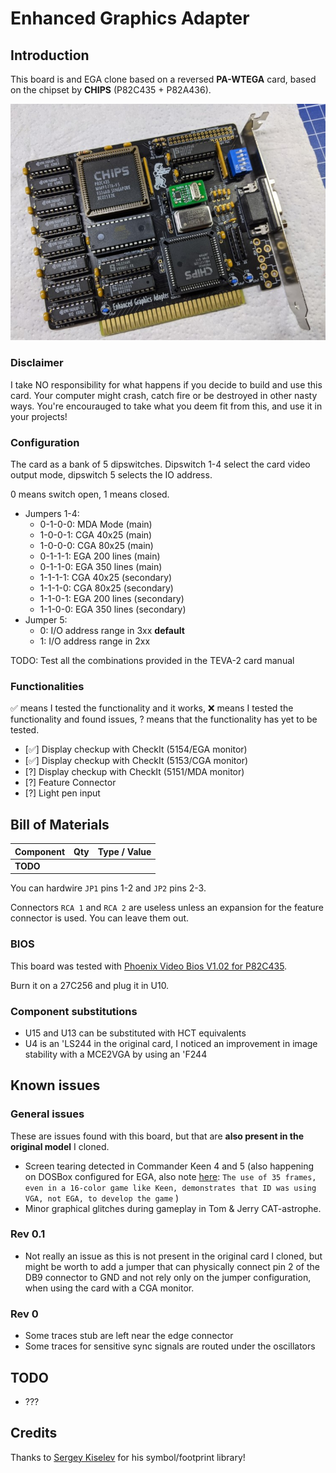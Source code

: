 # Enhanced Graphics Adapter

## Introduction

This board is and EGA clone based on a reversed **PA-WTEGA** card, based on the chipset by **CHIPS** (P82C435 + P82A436). 

![EGA CHIPS](pics/isa_ega.jpg)

### Disclaimer

I take NO responsibility for what happens if you decide to build and use this card. Your computer might crash, catch fire or be destroyed in other nasty ways.
You're encourauged to take what you deem fit from this, and use it in your projects!

### Configuration

The card as a bank of 5 dipswitches. Dipswitch 1-4 select the card video output mode, dipswitch 5 selects the IO address.

0 means switch open, 1 means closed.

* Jumpers 1-4:
    * 0-1-0-0: MDA Mode (main)
    * 1-0-0-1: CGA 40x25 (main)
    * 1-0-0-0: CGA 80x25 (main)
    * 0-1-1-1: EGA 200 lines (main)
    * 0-1-1-0: EGA 350 lines (main)
    * 1-1-1-1: CGA 40x25 (secondary)
    * 1-1-1-0: CGA 80x25 (secondary)
    * 1-1-0-1: EGA 200 lines (secondary)
    * 1-1-0-0: EGA 350 lines (secondary)
* Jumper 5:
    * 0: I/O address range in 3xx **default**
    * 1: I/O address range in 2xx

TODO: Test all the combinations provided in the TEVA-2 card manual

### Functionalities

✅ means I tested the functionality and it works, ❌ means I tested the functionality and found issues, ? means that the functionality has yet to be tested.

* [✅] Display checkup with CheckIt (5154/EGA monitor)
* [✅] Display checkup with CheckIt (5153/CGA monitor)
* [?] Display checkup with CheckIt (5151/MDA monitor)
* [?] Feature Connector
* [?] Light pen input

## Bill of Materials

| Component         | Qty | Type / Value        |
| ----------------- | --- | ------------------- |
| **TODO**          |     |                     |

You can hardwire `JP1` pins 1-2 and `JP2` pins 2-3.

Connectors `RCA 1` and `RCA 2` are useless unless an expansion for the feature connector is used. You can leave them out.

### BIOS

This board was tested with [Phoenix Video Bios V1.02 for P82C435](bios/Phoenix_video_bios_PA-WTEGA_NMC27C256Q.BIN).

Burn it on a 27C256 and plug it in U10.

### Component substitutions

* U15 and U13 can be substituted with HCT equivalents
* U4 is an 'LS244 in the original card, I noticed an improvement in image stability with a MCE2VGA by using an 'F244 

## Known issues

### General issues

These are issues found with this board, but that are **also present in the original model** I cloned.

* Screen tearing detected in Commander Keen 4 and 5 (also happening on DOSBox configured for EGA, also note [here](http://nerdlypleasures.blogspot.com/2014/09/how-many-fps-dos-games-and-framerates.html): `The use of 35 frames, even in a 16-color game like Keen, demonstrates that ID was using VGA, not EGA, to develop the game` )
* Minor graphical glitches during gameplay in Tom & Jerry CAT-astrophe.

### Rev 0.1

* Not really an issue as this is not present in the original card I cloned, but might be worth to add a jumper that can physically connect pin 2 of the DB9 connector to GND and not rely only on the jumper configuration, when using the card with a CGA monitor.

### Rev 0

* Some traces stub are left near the edge connector
* Some traces for sensitive sync signals are routed under the oscillators

## TODO

* ???

## Credits

Thanks to [Sergey Kiselev](https://github.com/skiselev) for his symbol/footprint library!

